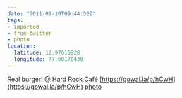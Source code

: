 ```yaml
---
date: "2011-09-10T09:44:52Z"
tags:
- imported
- from-twitter
- photo
location:
  latitude: 12.97616928
  longitude: 77.60170438
---
```

Real burger\! @ Hard Rock Café [https://gowal.la/p/hCwH](https://gowal.la/p/hCwH) [photo](/tags/photo)
